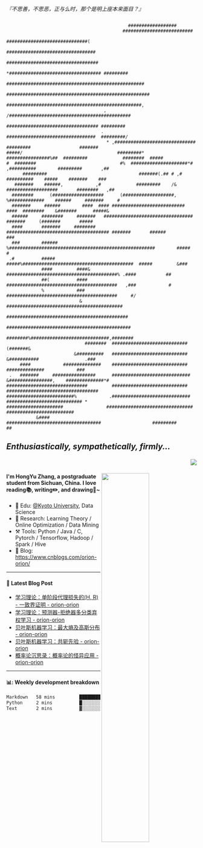 <!--
 * @Descripttion: 
 * @Version: 1.0
 * @Author: ZhangHongYu
 * @Date: 2022-03-13 11:15:04
 * @LastEditors: ZhangHongYu
 * @LastEditTime: 2022-07-03 14:37:10
-->
*『不思善，不思恶，正与么时，那个是明上座本来面目？』*
```text
                                                                                                              
                                             ##################                                               
                                           ##########################                                         
                                         ##############################(                                      
                                        #################################                                     
                                        ##################################                                    
                                       *################################## #########                          
                                 ###################################################                          
                                #####################################################                         
                                  ##################################################,                         
                                    , /#############################################                          
                                      ################################## #########                            
                                   .  #################################  #########/                           
                                     * ,##############################   #########                  #######   
#####/                                   #########* ################%##  #########             ########  #####
#  ########                               #%  #####################*#   ,##########        #########       ,##
      #########                                  #######(.## # ,#        ##########    #####    #######    ###
   #######    ######,            ,#             #########    /&       ###################       ########   ,##
  ########      (###################      (###################,     %#############    ######     #######     #
  #######     ######        ####  #### ########################### ####  ########    &#######      #####&     
  ######     ########     #######   #################################    #######     (#######       #####     
  ####       #######     ######## ###################################### #######       ######         ###     
  ###        ######      %######################################################        #####           #     
 .#          #####        #####%#########################################  #####         &###                 
             ####         ####& #########################################% .####           ##                 
             ##(          ####  #########################################   ,###            #                 
             %            ###   #########################################     #/                              
                           &   ###########################################                                    
                              #############################################                                   
                              ##############################################                                  
                             ########%#############################,########                                  
                             ########  ############################ (#######&                                 
                         &##########   ############################  &###########                 .###        
     ####            ##############    ############################    ##############            ###          
 .   #######     ################      #############################    &################,    ##############*#
##############################         ############################         ##################################
#########################%            .#############################            ############################ *
#####################                ################################                #########################
           &####                    ###################################                   #########       ##  
```
## *Enthusiastically, sympathetically, firmly...*<p align="right"> ![](https://komarev.com/ghpvc/?username=orion-orion) </p>



<img align="right" src="https://github-readme-stats-sigma-five.vercel.app/api?username=orion-orion&show_icons=true&hide_border=true&theme=tokyonight" width="50%">

#### I'm HongYu Zhang, a postgraduate student from Sichuan, China. I love reading📚, writing✏️, and drawing🎨~
- 🏫 Edu: [@Kyoto University](https://www.kyoto-u.ac.jp/en), Data Science
- 🔭 Research: Learning Theory / Online Optimization / Data Mining
- ⚒️ Tools: Python / Java / C, Pytorch / Tensorflow, Hadoop / Spark / Hive 
- 📗 Blog: https://www.cnblogs.com/orion-orion/ 

___

#### 📕  Latest Blog Post 
<!-- BLOG-POST-LIST:START -->
- [学习理论：单阶段代理损失的&lpar;H, R&rpar; - 一致界证明 - orion-orion](https://www.cnblogs.com/orion-orion/p/18752946)
- [学习理论：预测器-拒绝器多分类弃权学习 - orion-orion](https://www.cnblogs.com/orion-orion/p/18730657)
- [贝叶斯机器学习：最大熵及高斯分布 - orion-orion](https://www.cnblogs.com/orion-orion/p/18688763)
- [贝叶斯机器学习：共轭先验 - orion-orion](https://www.cnblogs.com/orion-orion/p/18660368)
- [概率论沉思录：概率论的怪异应用 - orion-orion](https://www.cnblogs.com/orion-orion/p/18637935)
<!-- BLOG-POST-LIST:END -->

____

#### 📊: Weekly development breakdown
<!--START_SECTION:waka-->

```txt
Markdown   58 mins         ███████████████████████▒░   93.04 %
Python     2 mins          █░░░░░░░░░░░░░░░░░░░░░░░░   03.70 %
Text       2 mins          ▓░░░░░░░░░░░░░░░░░░░░░░░░   03.25 %
```

<!--END_SECTION:waka-->














